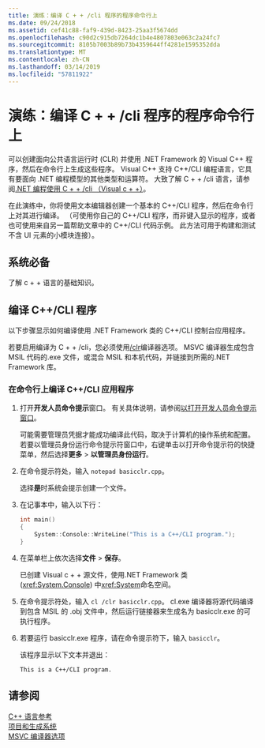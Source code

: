 ```yaml
---
title: 演练：编译 C + + /cli 程序的程序命令行上
ms.date: 09/24/2018
ms.assetid: cef41c88-faf9-439d-8423-25aa3f5674dd
ms.openlocfilehash: c90d2c915db7264dc1b4e4807803e063c2a24fc7
ms.sourcegitcommit: 8105b7003b89b73b4359644ff4281e1595352dda
ms.translationtype: MT
ms.contentlocale: zh-CN
ms.lasthandoff: 03/14/2019
ms.locfileid: "57811922"
---
```

# <a name="walkthrough-compiling-a-ccli-program-on-the-command-line"></a>演练：编译 C + + /cli 程序的程序命令行上

可以创建面向公共语言运行时 (CLR) 并使用 .NET Framework 的 Visual C++ 程序，然后在命令行上生成这些程序。 Visual C++ 支持 C++/CLI 编程语言，它具有要面向 .NET 编程模型的其他类型和运算符。 大致了解 C + + /cli 语言，请参阅[.NET 编程使用 C + + /cli （Visual c + +）](../dotnet/dotnet-programming-with-cpp-cli-visual-cpp.md)。

在此演练中，你将使用文本编辑器创建一个基本的 C++/CLI 程序，然后在命令行上对其进行编译。 （可使用你自己的 C++/CLI 程序，而非键入显示的程序，或者也可使用来自另一篇帮助文章中的 C++/CLI 代码示例。 此方法可用于构建和测试不含 UI 元素的小模块连接）。

## <a name="prerequisites"></a>系统必备

了解 c + + 语言的基础知识。

## <a name="compiling-a-ccli-program"></a>编译 C++/CLI 程序

以下步骤显示如何编译使用 .NET Framework 类的 C++/CLI 控制台应用程序。

若要启用编译为 C + + /cli，您必须使用[/clr](reference/clr-common-language-runtime-compilation.md)编译器选项。 MSVC 编译器生成包含 MSIL 代码的.exe 文件，或混合 MSIL 和本机代码，并链接到所需的.NET Framework 库。

### <a name="to-compile-a-ccli-application-on-the-command-line"></a>在命令行上编译 C++/CLI 应用程序

1. 打开**开发人员命令提示**窗口。 有关具体说明，请参阅[以打开开发人员命令提示窗口](building-on-the-command-line.md#developer_command_prompt)。

   可能需要管理员凭据才能成功编译此代码，取决于计算机的操作系统和配置。 若要以管理员身份运行命令提示符窗口中，右键单击以打开命令提示符的快捷菜单，然后选择**更多** > **以管理员身份运行**。

1. 在命令提示符处，输入 `notepad basicclr.cpp`。

   选择**是**时系统会提示创建一个文件。

1. 在记事本中，输入以下行：

   ```cpp
   int main()
   {
       System::Console::WriteLine("This is a C++/CLI program.");
   }
   ```

1. 在菜单栏上依次选择**文件** > **保存**。

   已创建 Visual c + + 源文件，使用.NET Framework 类 (<xref:System.Console>) 中<xref:System>命名空间。

1. 在命令提示符处，输入 `cl /clr basicclr.cpp`。 cl.exe 编译器将源代码编译到包含 MSIL 的 .obj 文件中，然后运行链接器来生成名为 basicclr.exe 的可执行程序。

1. 若要运行 basicclr.exe 程序，请在命令提示符下，输入 `basicclr`。

   该程序显示以下文本并退出：

   ```Output
   This is a C++/CLI program.
   ```

## <a name="see-also"></a>请参阅

[C++ 语言参考](../cpp/cpp-language-reference.md)<br/>
[项目和生成系统](projects-and-build-systems-cpp.md)<br/>
[MSVC 编译器选项](reference/compiler-options.md)
